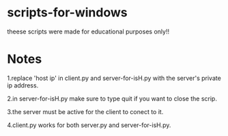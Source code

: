 # scripts-for-windows
theese scripts were made for educational purposes only!!

# Notes


1.replace 'host ip' in client.py and server-for-isH.py with the server's private ip address.



2.in server-for-isH.py make sure to type quit if you want to close the scrip.



3.the server must be active for the client to conect to it.



4.client.py works for both server.py and server-for-isH.py.







